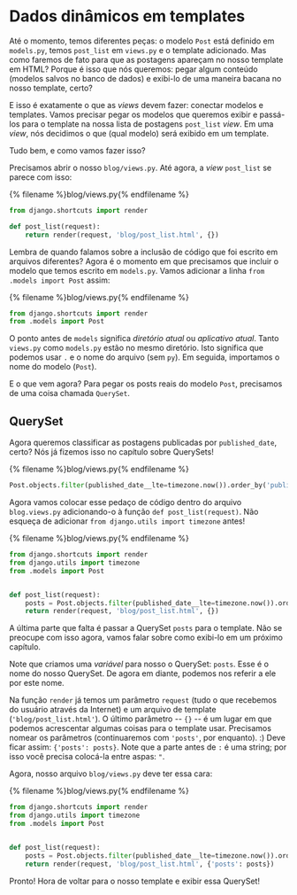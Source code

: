 # Dados dinâmicos em templates

Até o momento, temos diferentes peças: o modelo `Post` está definido em `models.py`, temos `post_list` em `views.py` e o template adicionado. Mas como faremos de fato para que as postagens apareçam no nosso template em HTML? Porque é isso que nós queremos: pegar algum conteúdo (modelos salvos no banco de dados) e exibi-lo de uma maneira bacana no nosso template, certo?

E isso é exatamente o que as *views* devem fazer: conectar modelos e templates. Vamos precisar pegar os modelos que queremos exibir e passá-los para o template na nossa lista de postagens `post_list` *view*. Em uma *view*, nós decidimos o que (qual modelo) será exibido em um template.

Tudo bem, e como vamos fazer isso?

Precisamos abrir o nosso `blog/views.py`. Até agora, a *view* `post_list` se parece com isso:

{% filename %}blog/views.py{% endfilename %}

```python
from django.shortcuts import render

def post_list(request):
    return render(request, 'blog/post_list.html', {})
```

Lembra de quando falamos sobre a inclusão de código que foi escrito em arquivos diferentes? Agora é o momento em que precisamos que incluir o modelo que temos escrito em `models.py`. Vamos adicionar a linha `from .models import Post` assim:

{% filename %}blog/views.py{% endfilename %}

```python
from django.shortcuts import render
from .models import Post
```

O ponto antes de `models` significa *diretório atual* ou *aplicativo atual*. Tanto `views.py` como `models.py` estão no mesmo diretório. Isto significa que podemos usar `.` e o nome do arquivo (sem `py`). Em seguida, importamos o nome do modelo (`Post`).

E o que vem agora? Para pegar os posts reais do modelo `Post`, precisamos de uma coisa chamada `QuerySet`.

## QuerySet

Agora queremos classificar as postagens publicadas por `published_date`, certo? Nós já fizemos isso no capítulo sobre QuerySets!

{% filename %}blog/views.py{% endfilename %}

```python
Post.objects.filter(published_date__lte=timezone.now()).order_by('published_date')
```

Agora vamos colocar esse pedaço de código dentro do arquivo `blog.views.py` adicionando-o à função `def post_list(request)`. Não esqueça de adicionar `from django.utils import timezone` antes!

{% filename %}blog/views.py{% endfilename %}

```python
from django.shortcuts import render
from django.utils import timezone
from .models import Post


def post_list(request):
    posts = Post.objects.filter(published_date__lte=timezone.now()).order_by('published_date')
    return render(request, 'blog/post_list.html', {})
```

A última parte que falta é passar a QuerySet `posts` para o template. Não se preocupe com isso agora, vamos falar sobre como exibi-lo em um próximo capítulo.

Note que criamos uma *variável* para nosso o QuerySet: `posts`. Esse é o nome do nosso QuerySet. De agora em diante, podemos nos referir a ele por este nome.

Na função `render` já temos um parâmetro `request` (tudo o que recebemos do usuário através da Internet) e um arquivo de template (`'blog/post_list.html'`). O último parâmetro -- `{}` -- é um lugar em que podemos acrescentar algumas coisas para o template usar. Precisamos nomear os parâmetros (continuaremos com `'posts'`, por enquanto). :) Deve ficar assim: `{'posts': posts}`. Note que a parte antes de `:` é uma string; por isso você precisa colocá-la entre aspas: `"`.

Agora, nosso arquivo `blog/views.py` deve ter essa cara:

{% filename %}blog/views.py{% endfilename %}

```python
from django.shortcuts import render
from django.utils import timezone
from .models import Post


def post_list(request):
    posts = Post.objects.filter(published_date__lte=timezone.now()).order_by('published_date')
    return render(request, 'blog/post_list.html', {'posts': posts})
```

Pronto! Hora de voltar para o nosso template e exibir essa QuerySet!
